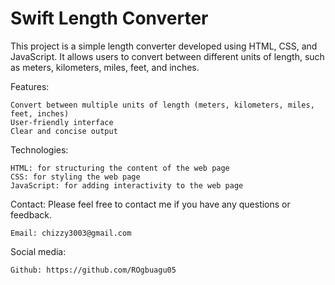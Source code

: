 # Swift Length Converter

This project is a simple length converter developed using HTML, CSS, and JavaScript. It allows users to convert between different units of length, such as meters, kilometers, miles, feet, and inches.

Features:

    Convert between multiple units of length (meters, kilometers, miles, feet, inches)
    User-friendly interface
    Clear and concise output

Technologies:

    HTML: for structuring the content of the web page
    CSS: for styling the web page
    JavaScript: for adding interactivity to the web page

Contact:
Please feel free to contact me if you have any questions or feedback.

    Email: chizzy3003@gmail.com

Social media:

    Github: https://github.com/ROgbuagu05
